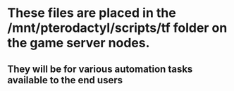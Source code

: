 # These files are placed in the /mnt/pterodactyl/scripts/tf folder on the game server nodes.

## They will be for various automation tasks available to the end users